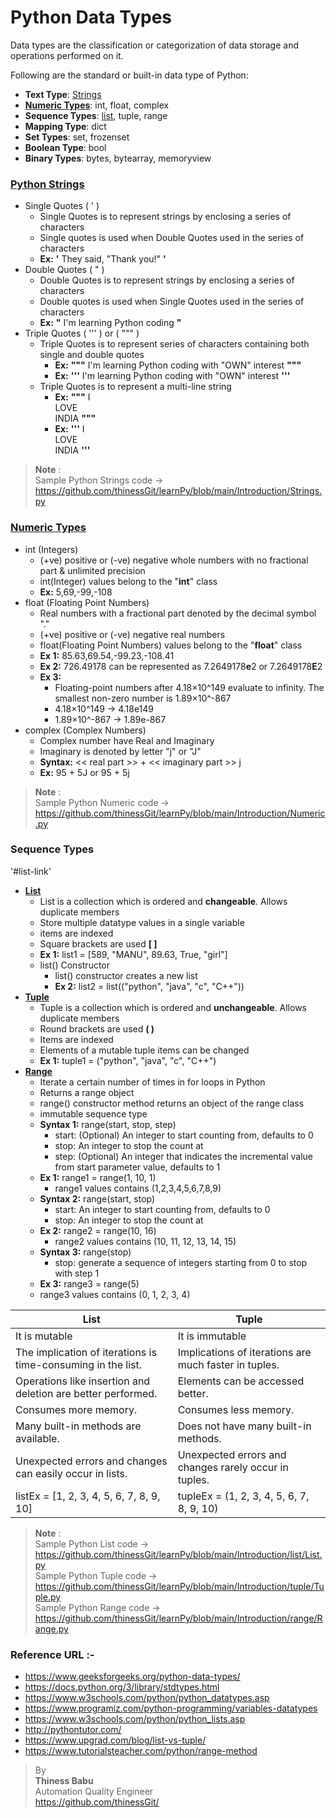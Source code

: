 # Python Data Types

Data types are the classification or categorization of data storage and operations performed on it.

Following are the standard or built-in data type of Python:
* **Text Type**:	[Strings](https://github.com/thinessGit/learnPy/blob/main/Introduction/Strings.py)
* [**Numeric Types**](https://github.com/thinessGit/learnPy/blob/main/Introduction/Numeric.py):	int, float, complex  
* **Sequence Types**:	[list](#list-link), tuple, range
* **Mapping Type**:	dict
* **Set Types**:	set, frozenset
* **Boolean Type**:	bool
* **Binary Types**:	bytes, bytearray, memoryview

### [Python Strings](https://github.com/thinessGit/learnPy/blob/main/Introduction/Strings.py)
* Single Quotes ( ' )
  * Single Quotes is to represent strings by enclosing a series of characters
  * Single quotes is used when Double Quotes used in the series of characters
  * **Ex:** **'** They said, "Thank you!" **'**
* Double Quotes ( " )
  * Double Quotes is to represent strings by enclosing a series of characters
  * Double quotes is used when Single Quotes used in the series of characters
  * **Ex:**  **"** I'm learning Python coding **"**    
* Triple Quotes ( ''' ) or ( """ )
  * Triple Quotes is to represent series of characters containing both single and double quotes
    * **Ex:**  **"""** I'm learning Python coding with "OWN" interest **"""**
    * **Ex:**  **'''** I'm learning Python coding with "OWN" interest **'''**  
  * Triple Quotes is to represent a multi-line string
    * **Ex:**  **"""** I <br/> LOVE<br/>  INDIA **"""**
    * **Ex:**  **'''** I <br/> LOVE<br/>  INDIA **'''**
  
>**Note** :<br/> 
Sample Python Strings code -> https://github.com/thinessGit/learnPy/blob/main/Introduction/Strings.py

### [**Numeric Types**](https://github.com/thinessGit/learnPy/blob/main/Introduction/Numeric.py)
* int (Integers)
  * (+ve) positive or (-ve) negative whole numbers with no fractional part & unlimited precision
  * int(Integer) values belong to the "**int**" class
  * **Ex:** 5,69,-99,-108
* float (Floating Point Numbers)
  * Real numbers with a fractional part denoted by the decimal symbol "."
  * (+ve) positive or (-ve) negative real numbers
  * float(Floating Point Numbers) values belong to the "**float**" class
  * **Ex 1:** 85.63,69.54,-99.23,-108.41
  * **Ex 2:** 726.49178 can be represented as 7.2649178**e**2 or 7.2649178**E**2 
  * **Ex 3:** 
    * Floating-point numbers after 4.18×10^149 evaluate to infinity. The smallest non-zero number is 1.89×10^-867
    * 4.18×10^149 -> 4.18e149
    * 1.89×10^-867 -> 1.89e-867  
* complex (Complex Numbers)
  * Complex number have Real and Imaginary
  * Imaginary is denoted by letter "j" or "J"
  * **Syntax:** << real part >> + << imaginary part >>  j
  * **Ex:** 95 + 5J or 95 + 5j

  
>**Note** :<br/> 
Sample Python Numeric code -> https://github.com/thinessGit/learnPy/blob/main/Introduction/Numeric.py

### **Sequence Types**
'#list-link'
* [**List**](https://github.com/thinessGit/learnPy/blob/main/Introduction/list/List.py#list-link)  
  * List is a collection which is ordered and **changeable**. Allows duplicate members
  * Store multiple datatype values in a single variable 
  * items are indexed
  * Square brackets are used **[ ]**
  * **Ex 1:** list1 = [589, "MANU", 89.63, True, "girl"]
  * list() Constructor
    * list() constructor creates a new list
    * **Ex 2:** list2 = list(("python", "java", "c", "C++"))
* [**Tuple**](https://github.com/thinessGit/learnPy/blob/main/Introduction/tuple/Tuple.py)   
  * Tuple is a collection which is ordered and **unchangeable**. Allows duplicate members
  * Round brackets are used **( )**
  * Items are indexed
  * Elements of a mutable tuple items can be changed
  * **Ex 1:** tuple1 = ("python", "java", "c", "C++")<br/> 
* [**Range**](https://github.com/thinessGit/learnPy/blob/main/Introduction/range/Range.py)
  * Iterate a certain number of times in for loops in Python
  * Returns a range object
  * range() constructor method returns an object of the range class
  * immutable sequence type
  * **Syntax 1:** range(start, stop, step)
    * start: (Optional) An integer to start counting from, defaults to 0
    * stop: An integer to stop the count at
    * step: (Optional) An integer that indicates the incremental value from start parameter value, defaults to 1
  * **Ex 1:** range1 = range(1, 10, 1)
    * range1 values contains (1,2,3,4,5,6,7,8,9)
  * **Syntax 2:** range(start, stop)
    * start: An integer to start counting from, defaults to 0
    * stop: An integer to stop the count at
  * **Ex 2:** range2 = range(10, 16)
    * range2 values contains (10, 11, 12, 13, 14, 15)
  * **Syntax 3:** range(stop)
    * stop: generate a sequence of integers starting from 0 to stop with step 1 
   * **Ex 3:** range3 = range(5)
    * range3 values contains (0, 1, 2, 3, 4)
  
|List|Tuple|
|---|---|
|It is mutable|It is immutable|
|The implication of iterations is time-consuming in the list.|Implications of iterations are much faster in tuples.|
|Operations like insertion and deletion are better performed.|Elements can be accessed better.|
|Consumes more memory.|Consumes less memory.|
|Many built-in methods are available.|Does not have many built-in methods.|
|Unexpected errors and changes can easily occur in lists.|Unexpected errors and changes rarely occur in tuples.|
|listEx = [1, 2, 3, 4, 5, 6, 7, 8, 9, 10]|tupleEx = (1, 2, 3, 4, 5, 6, 7, 8, 9, 10)|  

>**Note** :<br/> 
Sample Python List code -> https://github.com/thinessGit/learnPy/blob/main/Introduction/list/List.py<br/>
Sample Python Tuple code -> https://github.com/thinessGit/learnPy/blob/main/Introduction/tuple/Tuple.py<br/>
Sample Python Range code -> https://github.com/thinessGit/learnPy/blob/main/Introduction/range/Range.py<br/>


### Reference URL :-
* https://www.geeksforgeeks.org/python-data-types/
* https://docs.python.org/3/library/stdtypes.html
* https://www.w3schools.com/python/python_datatypes.asp
* https://www.programiz.com/python-programming/variables-datatypes
* https://www.w3schools.com/python/python_lists.asp
* http://pythontutor.com/
* https://www.upgrad.com/blog/list-vs-tuple/
* https://www.tutorialsteacher.com/python/range-method

>By<br/> 
**Thiness Babu**<br/> 
Automation Quality Engineer<br/>
https://github.com/thinessGit/ <br/>
